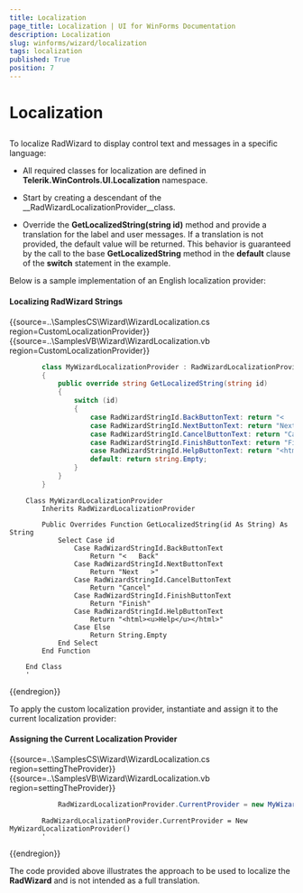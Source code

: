 ```yaml
---
title: Localization
page_title: Localization | UI for WinForms Documentation
description: Localization
slug: winforms/wizard/localization
tags: localization
published: True
position: 7
---
```


# Localization

## 

To localize RadWizard to display control text and messages in a specific language:

* All required classes for localization are defined in __Telerik.WinControls.UI.Localization__ namespace.

* Start by creating a descendant of the __RadWizardLocalizationProvider__class. 

* Override the __GetLocalizedString(string id)__ method and provide a translation for the label and user messages. If a translation is not provided, the default value will be returned. This behavior is guaranteed by the call to the base __GetLocalizedString__ method in the __default__ clause of the __switch__ statement in the example. 

Below is a sample implementation of an English localization provider:

#### Localizing RadWizard Strings

{{source=..\SamplesCS\Wizard\WizardLocalization.cs region=CustomLocalizationProvider}} 
{{source=..\SamplesVB\Wizard\WizardLocalization.vb region=CustomLocalizationProvider}} 

````C#
        class MyWizardLocalizationProvider : RadWizardLocalizationProvider
        {
            public override string GetLocalizedString(string id)
            {
                switch (id)
                {
                    case RadWizardStringId.BackButtonText: return "<   Back";
                    case RadWizardStringId.NextButtonText: return "Next   >";
                    case RadWizardStringId.CancelButtonText: return "Cancel";
                    case RadWizardStringId.FinishButtonText: return "Finish";
                    case RadWizardStringId.HelpButtonText: return "<html><u>Help</u></html>";
                    default: return string.Empty;
                }
            }
        }
````
````VB.NET
    Class MyWizardLocalizationProvider
        Inherits RadWizardLocalizationProvider

        Public Overrides Function GetLocalizedString(id As String) As String
            Select Case id
                Case RadWizardStringId.BackButtonText
                    Return "<   Back"
                Case RadWizardStringId.NextButtonText
                    Return "Next   >"
                Case RadWizardStringId.CancelButtonText
                    Return "Cancel"
                Case RadWizardStringId.FinishButtonText
                    Return "Finish"
                Case RadWizardStringId.HelpButtonText
                    Return "<html><u>Help</u></html>"
                Case Else
                    Return String.Empty
            End Select
        End Function

    End Class
    '
````

{{endregion}} 

To apply the custom localization provider, instantiate and assign it to the current localization provider: 

#### Assigning the Current Localization Provider


{{source=..\SamplesCS\Wizard\WizardLocalization.cs region=settingTheProvider}} 
{{source=..\SamplesVB\Wizard\WizardLocalization.vb region=settingTheProvider}} 

````C#
            RadWizardLocalizationProvider.CurrentProvider = new MyWizardLocalizationProvider();
````
````VB.NET
        RadWizardLocalizationProvider.CurrentProvider = New MyWizardLocalizationProvider()
        '
````

{{endregion}} 


The code provided above illustrates the approach to be used to localize the __RadWizard__ and is not intended as a full translation.

